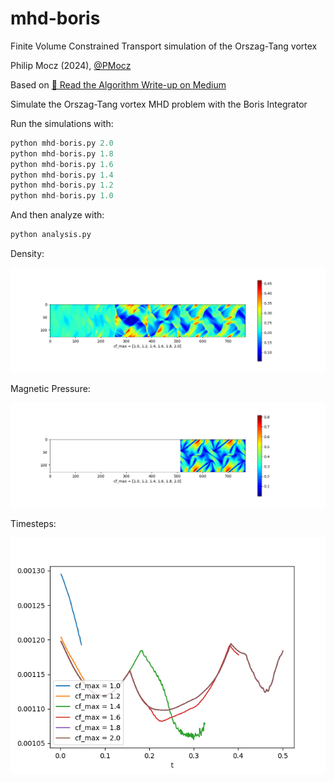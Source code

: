 # mhd-boris
Finite Volume Constrained Transport simulation of the Orszag-Tang vortex

Philip Mocz (2024), [@PMocz](https://twitter.com/PMocz)

Based on 
[📝 Read the Algorithm Write-up on Medium](https://levelup.gitconnected.com/create-your-own-constrained-transport-magnetohydrodynamics-simulation-with-python-276f787f537d)


Simulate the Orszag-Tang vortex MHD problem
with the Boris Integrator

Run the simulations with:

```python
python mhd-boris.py 2.0
python mhd-boris.py 1.8
python mhd-boris.py 1.6
python mhd-boris.py 1.4
python mhd-boris.py 1.2
python mhd-boris.py 1.0
```

And then analyze with:
```python
python analysis.py
```

Density:

![Analysis1](./analysis_rho.png)

Magnetic Pressure:

![Analysis2](./analysis_P_B.png)

Timesteps:

![Analysis3](./analysis_dt.png)

